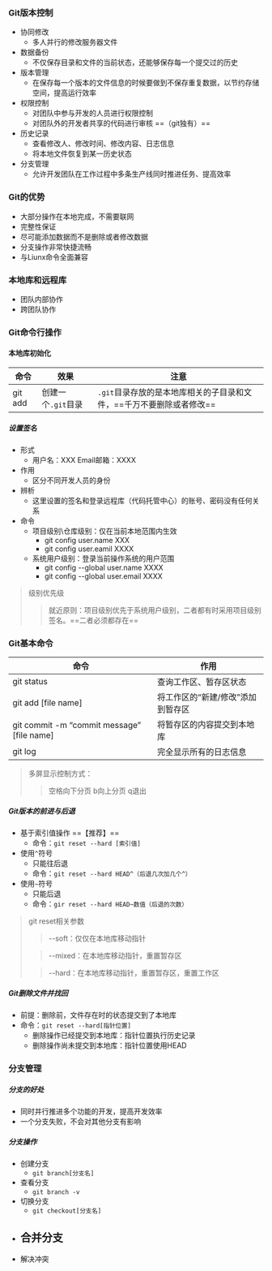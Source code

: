 ### Git版本控制
- 协同修改
    - 多人并行的修改服务器文件
- 数据备份
    - 不仅保存目录和文件的当前状态，还能够保存每一个提交过的历史
- 版本管理
    - 在保存每一个版本的文件信息的时候要做到不保存重复数据，以节约存储空间，提高运行效率
- 权限控制
    - 对团队中参与开发的人员进行权限控制
    - 对团队外的开发者共享的代码进行审核 ==（git独有）==
- 历史记录
    - 查看修改人、修改时间、修改内容、日志信息
    - 将本地文件恢复到某一历史状态
- 分支管理
    - 允许开发团队在工作过程中多条生产线同时推进任务、提高效率

### Git的优势
- 大部分操作在本地完成，不需要联网
- 完整性保证
- 尽可能添加数据而不是删除或者修改数据
- 分支操作非常快捷流畅
- 与Liunx命令全面兼容

### 本地库和远程库
- 团队内部协作
- 跨团队协作


### Git命令行操作
#### 本地库初始化
命令|效果|注意
--|--|--
git add|创建一个`.git`目录|`.git`目录存放的是本地库相关的子目录和文件，==千万不要删除或者修改== 

##### 设置签名
- 形式
    - 用户名：XXX  Email邮箱：XXXX
- 作用
    - 区分不同开发人员的身份
- 辨析
    - 这里设置的签名和登录远程库（代码托管中心）的账号、密码没有任何关系
- 命令
    - 项目级别\仓库级别：仅在当前本地范围内生效
        - git config user.name XXX
        - git config user.eamil XXXX
    - 系统用户级别：登录当前操作系统的用户范围
        - git config --global user.name XXXX
        - git config --global user.email XXXX

> 级别优先级
>> 就近原则：项目级别优先于系统用户级别，二者都有时采用项目级别签名。==二者必须都存在==

### Git基本命令
命令|作用
--|--
git status|查询工作区、暂存区状态
git add [file name]|将工作区的“新建/修改”添加到暂存区
git commit -m “commit message” [file name]|将暂存区的内容提交到本地库
git log|完全显示所有的日志信息

> 多屏显示控制方式：
>> 空格向下分页
>> b向上分页
>> q退出

##### Git版本的前进与后退
- 基于索引值操作 ==【推荐】==
    - 命令：`git reset --hard [索引值]`
- 使用`^`符号
    - 只能往后退
    - 命令：`git reset --hard HEAD^（后退几次加几个^）`
- 使用`~`符号
    - 只能后退
    - 命令：`gir reset --hard HEAD~数值（后退的次数）`

> git reset相关参数
>> --soft：仅仅在本地库移动指针
>
>> --mixed：在本地库移动指针，重置暂存区
>
>> --hard：在本地库移动指针，重置暂存区，重置工作区

##### Git删除文件并找回
- 前提：删除前，文件存在时的状态提交到了本地库
- 命令：`git reset --hard[指针位置]`
    - 删除操作已经提交到本地库：指针位置执行历史记录
    - 删除操作尚未提交到本地库：指针位置使用HEAD

### 分支管理
##### 分支的好处
- 同时并行推进多个功能的开发，提高开发效率
- 一个分支失败，不会对其他分支有影响
##### 分支操作
- 创建分支
    - `git branch[分支名]`
- 查看分支
    - `git branch -v`
- 切换分支
    - `git checkout[分支名]`
- 合并分支
    - 
- 解决冲突